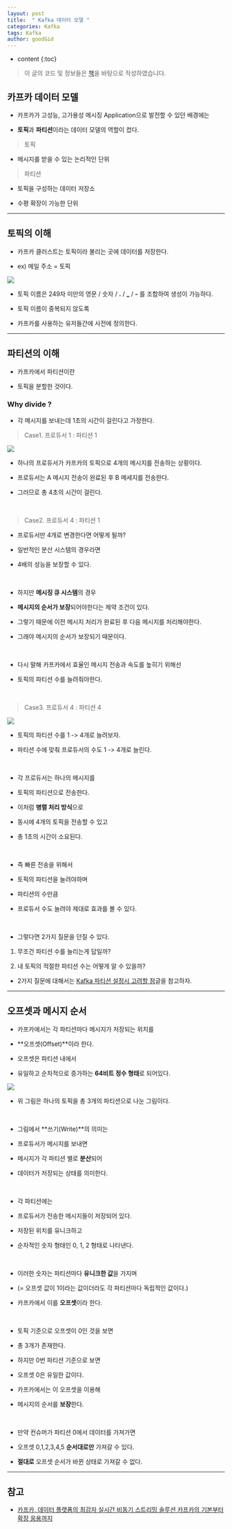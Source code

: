 ```yaml
---
layout: post
title:  " Kafka 데이터 모델 "
categories: Kafka
tags: Kafka
author: goodGid
---
```

* content
{:toc}

> 이 글의 코드 및 정보들은 [책](https://book.naver.com/bookdb/book_detail.nhn?bid=13540082)을 바탕으로 작성하였습니다.

## 카프카 데이터 모델

* 카프카가 고성능, 고가용성 메시징 Application으로 발전할 수 있던 배경에는

* **토픽**과 **파티션**이라는 데이터 모델의 역할이 컸다.

> 토픽

* 메시지를 받을 수 있는 논리적인 단위

> 파티션

* 토픽을 구성하는 데이터 저장소

* 수평 확장이 가능한 단위




---

## 토픽의 이해

* 카프카 클러스트는 토픽이라 불리는 곳에 데이터를 저장한다.

* ex) 메일 주소 = 토픽 

![](/assets/img/kafka/Kafka-Data-Model_1.png)

* 토픽 이름은 249자 미만의 영문 / 숫자 / **.** / **_** / **-** 를 조합하여 생성이 가능하다.

* 토픽 이름이 중복되지 않도록 

* 카프카를 사용하는 유저들간에 사전에 정의한다.

---


## 파티션의 이해

* 카프카에서 파티션이란

* 토픽을 분할한 것이다.

### Why divide ? 

* 각 메시지를 보내는데 1초의 시간이 걸린다고 가정한다.

> Case1. 프로듀서 1 : 파티션 1

![](/assets/img/kafka/Kafka-Data-Model_2.png)

* 하나의 프로듀서가 카프카의 토픽으로 4개의 메시지를 전송하는 상황이다.

* 프로듀서는 A 메시지 전송이 완료된 후 B 메세지를 전송한다.

* 그러므로 총 4초의 시간이 걸린다.

<br>

> Case2. 프로듀서 4 : 파티션 1 

* 프로듀서만 4개로 변경한다면 어떻게 될까?

* 일반적인 분산 시스템의 경우라면 

* 4배의 성능을 보장할 수 있다.

<br>

* 하지만 **메시징 큐 시스템**의 경우

* **메시지의 순서가 보장**되어야한다는 제약 조건이 있다.

* 그렇기 때문에 이전 메시지 처리가 완료된 후 다음 메시지를 처리해야한다.

* 그래야 메시지의 순서가 보장되기 때문이다.

<br>

* 다시 말해 카프카에서 효율인 메시지 전송과 속도를 높히기 위해선

* 토픽의 파티션 수를 늘려줘야한다.

<br>

> Case3. 프로듀서 4 : 파티션 4

![](/assets/img/kafka/Kafka-Data-Model_3.png)

* 토픽의 파티션 수를 1 -> 4개로 늘려보자.

* 파티션 수에 맞춰 프로듀서의 수도 1 -> 4개로 늘린다.

<br>

* 각 프로듀서는 하나의 메시지를 

* 토픽의 파티션으로 전송한다.

* 이처럼 **병렬 처리 방식**으로 

* 동시에 4개의 토픽을 전송할 수 있고

* 총 1초의 시간이 소요된다.

<br>

* 즉 빠른 전송을 위해서

* 토픽의 파티션을 늘려야하며

* 파티션의 수만큼 

* 프로듀서 수도 늘려야 제대로 효과를 볼 수 있다.

<br>

* 그렇다면 2가지 질문을 던질 수 있다.

1. 무조건 파티션 수를 늘리는게 답일까?

2. 내 토픽의 적절한 파티션 수는 어떻게 알 수 있을까?

* 2가지 질문에 대해서는 [Kafka 파티션 설정시 고려할 점]({{site.url}}/Kafka-Partition-Config/)글을 참고하자.

---

## 오프셋과 메시지 순서

* 카프카에서는 각 파티션마다 메시지가 저장되는 위치를 

* **오프셋(Offset)**이라 한다.

* 오프셋은 파티션 내에서 

* 유일하고 순차적으로 증가하는 **64비트 정수 형태**로 되어있다.

![](/assets/img/kafka/Kafka-Data-Model_4.png)

* 위 그림은 하나의 토픽을 총 3개의 파티션으로 나눈 그림이다.

<br>

* 그림에서 **쓰기(Write)**의 의미는 

* 프로듀서가 메시지를 보내면

* 메시지가 각 파티션 별로 **분산**되어 

* 데이터가 저장되는 상태를 의미한다.

<br>

* 각 파티션에는 

* 프로듀서가 전송한 메시지들이 저장되어 있다.

* 저장된 위치를 유니크하고 

* 순차적인 숫자 형태인 0, 1, 2 형태로 나타낸다.

<br>

* 이러한 숫자는 파티션마다 **유니크한 값**을 가지며

* (= 오프셋 값이 1이라는 값이더라도 각 파티션마다 독립적인 값이다.)

* 카프카에서 이를 **오프셋**이라 한다.

<br>

* 토픽 기준으로 오프셋이 0인 것을 보면

* 총 3개가 존재한다.

* 하지만 0번 파티션 기준으로 보면

* 오프셋 0은 유일한 값이다.

* 카프카에서는 이 오프셋을 이용해

* 메시지의 순서를 **보장**한다.

<br>

* 만약 컨슈머가 파티션 0에서 데이터를 가져가면

* 오프셋 0,1,2,3,4,5 **순서대로만** 가져갈 수 있다.

* **절대로** 오프셋 순서가 바뀐 상태로 가져갈 수 없다.


---

## 참고

* [카프카, 데이터 플랫폼의 최강자 실시간 비동기 스트리밍 솔루션 카프카의 기본부터 확장 응용까지](https://book.naver.com/bookdb/book_detail.nhn?bid=13540082)